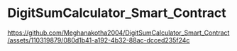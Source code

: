 # DigitSumCalculator_Smart_Contract


https://github.com/Meghanakotha2004/DigitSumCalculator_Smart_Contract/assets/110319879/080d1b41-a192-4b32-88ac-dcced235f24c

